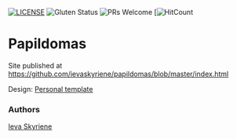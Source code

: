 [![LICENSE](https://img.shields.io/badge/license-MIT-blue.svg?style=flat-square)](https://github.com/ievaskyriene/HTML5-website-template/blob/master/LICENSE.md)
![Gluten Status](https://img.shields.io/badge/Gluten-Free-green.svg)
![PRs Welcome](https://img.shields.io/badge/PRs-welcome-brightgreen.svg)
[![HitCount](http://hits.dwyl.com/ievaskyriene/papildomas.svg)

# Papildomas

Site published at https://github.com/ievaskyriene/papildomas/blob/master/index.html

Design: [Personal template](https://colorlib.com/preview/theme/personal/)

### Authors
[Ieva Skyriene](https://github.com/ievaskyriene)
